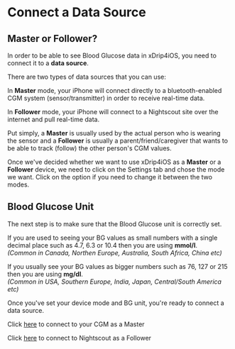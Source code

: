 # Connect a Data Source

## Master or Follower?

In order to be able to see Blood Glucose data in xDrip4iOS, you need to connect it to a **data source**.

There are two types of data sources that you can use:

In **Master** mode, your iPhone will connect directly to a bluetooth-enabled CGM system (sensor/transmitter) in order to receive real-time data.

In **Follower** mode, your iPhone will connect to a Nightscout site over the internet  and pull real-time data. 

Put simply, a **Master** is usually used by the actual person who is wearing the sensor and a **Follower** is usually a parent/friend/caregiver that wants to be able to track (follow) the other person's CGM values.

Once we've decided whether we want to use xDrip4iOS as a **Master** or a **Follower** device, we need to click on the Settings tab and chose the mode we want. Click on the option if you need to change it between the two modes.

## Blood Glucose Unit

The next step is to make sure that the Blood Glucose unit is correctly set. 

If you are used to seeing your BG values as small numbers with a single decimal place such as 4.7, 6.3 or 10.4 then you are using **mmol/l**.
<br />
*(Common in Canada, Northen Europe, Australia, South Africa, China etc)*

If you usually see your BG values as bigger numbers such as 76, 127 or 215 then you are using **mg/dl**.
<br />
*(Common in USA, Southern Europe, India, Japan, Central/South America etc)*

Once you've set your device mode and BG unit, you're ready to connect a data source.

Click [here](cgm.md) to connect to your CGM as a Master

Click [here](follower.md) to connect to Nightscout as a Follower